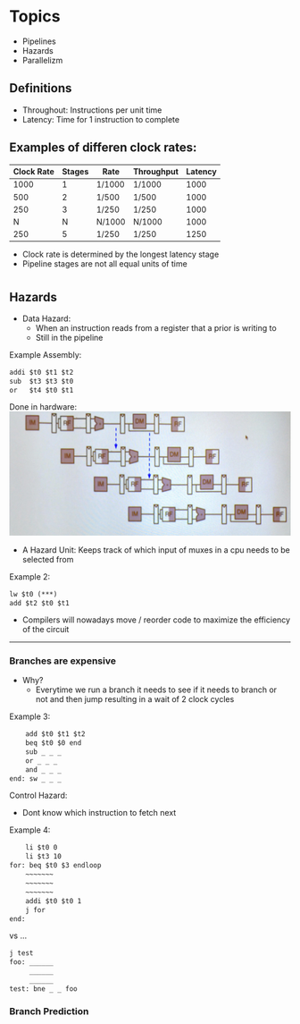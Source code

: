 # Topics

* Pipelines
* Hazards
* Parallelizm

## Definitions

* Throughout: Instructions per unit time
* Latency: Time for 1 instruction to complete


## Examples of differen clock rates:


|   Clock Rate  | Stages  | Rate | Throughput | Latency |
|---------------|---------|------|------------|---------|
|     1000      |    1    |1/1000| 1/1000     | 1000    |
|     500       |    2    |1/500 | 1/500      | 1000    |
|     250       |    3    |1/250 | 1/250      | 1000    |
|     N         |    N    |N/1000| N/1000     | 1000    |
|     250         |    5    |1/250 | 1/250     | 1250   |



* Clock rate is determined by the longest latency stage
* Pipeline stages are not all equal units of time
 
# 

## Hazards

* Data Hazard:
    * When an instruction reads from a register that a prior is writing to
    - Still in the pipeline

Example Assembly:

    addi $t0 $t1 $t2
    sub  $t3 $t3 $t0
    or   $t4 $t0 $t1

Done in hardware:
![hardware hazard unit](img/hardware_hazard.png)

* A Hazard Unit: Keeps track of which input of muxes in a cpu needs to be selected from

Example 2:

    lw $t0 (***)
    add $t2 $t0 $t1


* Compilers will nowadays move / reorder code to maximize the efficiency of the circuit


---------------------------

### Branches are expensive

* Why?
    * Everytime we run a branch it needs to see if it needs to branch or not and then jump resulting in a wait of 2 clock cycles


Example 3:

        add $t0 $t1 $t2
        beq $t0 $0 end
        sub _ _ _
        or _ _ _ 
        and _ _ _
    end: sw _ _ _

Control Hazard:
* Dont know which instruction to fetch next


Example 4:

        li $t0 0
        li $t3 10
    for: beq $t0 $3 endloop
        ~~~~~~~
        ~~~~~~~
        ~~~~~~~
        addi $t0 $t0 1
        j for
    end:


vs ...


    j test
    foo: ______
         ______
         ______
    test: bne _ _ foo


### Branch Prediction

    


